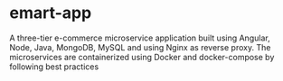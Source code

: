 # emart-app
A three-tier e-commerce microservice application built using Angular, Node, Java, MongoDB, MySQL and using Nginx as reverse proxy.
The microservices are containerized using Docker and docker-compose by following best practices
